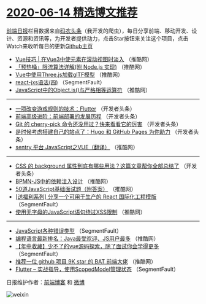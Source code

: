 # [2020-06-14 精选博文推荐](https://toutiao.qdkfweb.cn/date/2020/06/14)

[前端日报](https://qdkfweb.cn/c/news)栏目数据来自[码农头条](https://toutiao.qdkfweb.cn/)（我开发的爬虫），每日分享前端、移动开发、设计、资源和资讯等，为开发者提供动力，点击Star按钮来关注这个项目，点击Watch来收听每日的更新[Github主页](https://github.com/kujian/frontendDaily)
* [Vue技巧 | 在Vue3中使元素在滚动视图时淡入](https://toutiao.qdkfweb.cn/143501.html) （推酷网）
* [「预热桶」限流算法详解(附 Node.js 实现)](https://toutiao.qdkfweb.cn/143493.html) （推酷网）
* [Vue中使用Three.js加载glTF模型](https://toutiao.qdkfweb.cn/143494.html) （推酷网）
* [react-jxs语法(四)](https://toutiao.qdkfweb.cn/143491.html) （SegmentFault）
* [JavaScript中的Object.is()与严格相等运算符](https://toutiao.qdkfweb.cn/143502.html) （推酷网）

***
* [一项改变游戏规则的技术：Flutter](https://toutiao.qdkfweb.cn/143492.html) （开发者头条）
* [前端高级进阶：前端部署的发展历程](https://toutiao.qdkfweb.cn/143513.html) （开发者头条）
* [Git 的 cherry-pick 命令还没用过？快来看看它的厉害](https://toutiao.qdkfweb.cn/143514.html) （开发者头条）
* [是时候考虑搭建自己的站点了：Hugo 和 GitHub Pages 为你助力](https://toutiao.qdkfweb.cn/143515.html) （开发者头条）
* [sentry 平台 JavaScript之VUE（翻译）](https://toutiao.qdkfweb.cn/143495.html) （推酷网）

***
* [CSS 的 background 属性到底有哪些用法？这篇文章帮你全部总结了](https://toutiao.qdkfweb.cn/143516.html) （开发者头条）
* [BPMN-JS中的依赖注入设计](https://toutiao.qdkfweb.cn/143496.html) （推酷网）
* [50道JavaScript基础面试题（附答案）](https://toutiao.qdkfweb.cn/143497.html) （推酷网）
* [[送福利系列] 分享一个可用于生产的 React  国际化工程模版](https://toutiao.qdkfweb.cn/143487.html) （SegmentFault）
* [使用无字母的JavaScript语句绕过XSS限制](https://toutiao.qdkfweb.cn/143498.html) （推酷网）

***
* [JavaScript各种错误类型](https://toutiao.qdkfweb.cn/143488.html) （SegmentFault）
* [编程语言最新排名：Java最受欢迎、JS用户最多](https://toutiao.qdkfweb.cn/143499.html) （推酷网）
* [【年中收藏】少不了的vue源码探索，除了面试你会学得更多](https://toutiao.qdkfweb.cn/143489.html) （SegmentFault）
* [推荐一位 github 项目 9K star 的 BAT 前端大佬](https://toutiao.qdkfweb.cn/143500.html) （推酷网）
* [Flutter &#8211; 实战指导，使用ScopedModel管理状态](https://toutiao.qdkfweb.cn/143490.html) （SegmentFault）

日报维护作者：[前端博客](https://qdkfweb.cn/) 和 [微博](https://qdkfweb.cn/go/weibo)

![weixin](https://user-images.githubusercontent.com/3055447/38468989-651132ac-3b80-11e8-8e6b-15122322a9d7.png)